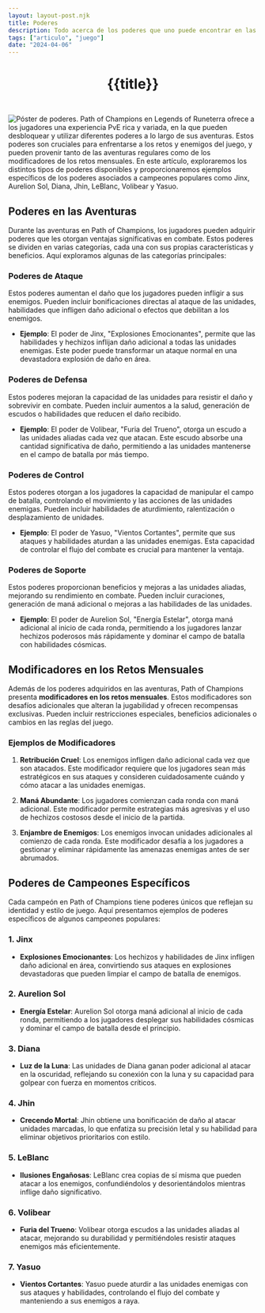 ```yaml
---
layout: layout-post.njk
title: Poderes
description: Todo acerca de los poderes que uno puede encontrar en las aventuras, su clasificación, y las estrategias al rededor de éstos.
tags: ["articulo", "juego"]
date: "2024-04-06"
---
```

# <p style="text-align: center;">**{{title}}**</p>

</br>
<div class="clearfix">
  <img src="/img/poderes-1.jpg" class="col-md-6 float-md-end mb-3 ms-md-3" alt="Póster de poderes.">
Path of Champions en Legends of Runeterra ofrece a los jugadores una experiencia PvE rica y variada, en la que pueden desbloquear y utilizar diferentes poderes a lo largo de sus aventuras. Estos poderes son cruciales para enfrentarse a los retos y enemigos del juego, y pueden provenir tanto de las aventuras regulares como de los modificadores de los retos mensuales. En este artículo, exploraremos los distintos tipos de poderes disponibles y proporcionaremos ejemplos específicos de los poderes asociados a campeones populares como Jinx, Aurelion Sol, Diana, Jhin, LeBlanc, Volibear y Yasuo.

## Poderes en las Aventuras

Durante las aventuras en Path of Champions, los jugadores pueden adquirir poderes que les otorgan ventajas significativas en combate. Estos poderes se dividen en varias categorías, cada una con sus propias características y beneficios. Aquí exploramos algunas de las categorías principales:

###  Poderes de Ataque

Estos poderes aumentan el daño que los jugadores pueden infligir a sus enemigos. Pueden incluir bonificaciones directas al ataque de las unidades, habilidades que infligen daño adicional o efectos que debilitan a los enemigos.

- **Ejemplo**: El poder de Jinx, "Explosiones Emocionantes", permite que las habilidades y hechizos inflijan daño adicional a todas las unidades enemigas. Este poder puede transformar un ataque normal en una devastadora explosión de daño en área.

### Poderes de Defensa

Estos poderes mejoran la capacidad de las unidades para resistir el daño y sobrevivir en combate. Pueden incluir aumentos a la salud, generación de escudos o habilidades que reducen el daño recibido.

- **Ejemplo**: El poder de Volibear, "Furia del Trueno", otorga un escudo a las unidades aliadas cada vez que atacan. Este escudo absorbe una cantidad significativa de daño, permitiendo a las unidades mantenerse en el campo de batalla por más tiempo.

### Poderes de Control

Estos poderes otorgan a los jugadores la capacidad de manipular el campo de batalla, controlando el movimiento y las acciones de las unidades enemigas. Pueden incluir habilidades de aturdimiento, ralentización o desplazamiento de unidades.

- **Ejemplo**: El poder de Yasuo, "Vientos Cortantes", permite que sus ataques y habilidades aturdan a las unidades enemigas. Esta capacidad de controlar el flujo del combate es crucial para mantener la ventaja.

### Poderes de Soporte

Estos poderes proporcionan beneficios y mejoras a las unidades aliadas, mejorando su rendimiento en combate. Pueden incluir curaciones, generación de maná adicional o mejoras a las habilidades de las unidades.

- **Ejemplo**: El poder de Aurelion Sol, "Energía Estelar", otorga maná adicional al inicio de cada ronda, permitiendo a los jugadores lanzar hechizos poderosos más rápidamente y dominar el campo de batalla con habilidades cósmicas.

## Modificadores en los Retos Mensuales

Además de los poderes adquiridos en las aventuras, Path of Champions presenta **modificadores en los retos mensuales**. Estos modificadores son desafíos adicionales que alteran la jugabilidad y ofrecen recompensas exclusivas. Pueden incluir restricciones especiales, beneficios adicionales o cambios en las reglas del juego.

### Ejemplos de Modificadores

1. **Retribución Cruel**: Los enemigos infligen daño adicional cada vez que son atacados. Este modificador requiere que los jugadores sean más estratégicos en sus ataques y consideren cuidadosamente cuándo y cómo atacar a las unidades enemigas.

2. **Maná Abundante**: Los jugadores comienzan cada ronda con maná adicional. Este modificador permite estrategias más agresivas y el uso de hechizos costosos desde el inicio de la partida.

3. **Enjambre de Enemigos**: Los enemigos invocan unidades adicionales al comienzo de cada ronda. Este modificador desafía a los jugadores a gestionar y eliminar rápidamente las amenazas enemigas antes de ser abrumados.

## Poderes de Campeones Específicos

Cada campeón en Path of Champions tiene poderes únicos que reflejan su identidad y estilo de juego. Aquí presentamos ejemplos de poderes específicos de algunos campeones populares:

### 1. Jinx

- **Explosiones Emocionantes**: Los hechizos y habilidades de Jinx infligen daño adicional en área, convirtiendo sus ataques en explosiones devastadoras que pueden limpiar el campo de batalla de enemigos.

### 2. Aurelion Sol

- **Energía Estelar**: Aurelion Sol otorga maná adicional al inicio de cada ronda, permitiendo a los jugadores desplegar sus habilidades cósmicas y dominar el campo de batalla desde el principio.

### 3. Diana

- **Luz de la Luna**: Las unidades de Diana ganan poder adicional al atacar en la oscuridad, reflejando su conexión con la luna y su capacidad para golpear con fuerza en momentos críticos.

### 4. Jhin

- **Crecendo Mortal**: Jhin obtiene una bonificación de daño al atacar unidades marcadas, lo que enfatiza su precisión letal y su habilidad para eliminar objetivos prioritarios con estilo.

### 5. LeBlanc

- **Ilusiones Engañosas**: LeBlanc crea copias de sí misma que pueden atacar a los enemigos, confundiéndolos y desorientándolos mientras inflige daño significativo.

### 6. Volibear

- **Furia del Trueno**: Volibear otorga escudos a las unidades aliadas al atacar, mejorando su durabilidad y permitiéndoles resistir ataques enemigos más eficientemente.

### 7. Yasuo

- **Vientos Cortantes**: Yasuo puede aturdir a las unidades enemigas con sus ataques y habilidades, controlando el flujo del combate y manteniendo a sus enemigos a raya.

</div>